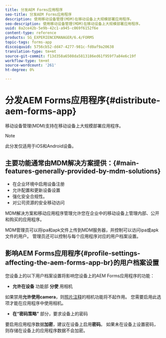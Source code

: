 ```yaml
---
title: 分发AEM Forms应用程序
seo-title: 分发AEM Forms应用程序
description: 使用移动设备管理(MDM)在移动设备上大规模部署应用程序。
seo-description: 使用移动设备管理(MDM)在移动设备上大规模部署应用程序。
uuid: 8a2ce42b-5e9b-42c1-a945-c069f6152f6e
content-type: reference
products: SG_EXPERIENCEMANAGER/6.4/FORMS
topic-tags: forms-app
discoiquuid: 5756cb52-dd47-4277-981c-fd0af9a20638
translation-type: tm+mt
source-git-commit: f13d358a6508da5813186ed61f959f7a84e6c19f
workflow-type: tm+mt
source-wordcount: '261'
ht-degree: 0%

---
```



# 分发AEM Forms应用程序{#distribute-aem-forms-app}

移动设备管理(MDM)支持在移动设备上大规模部署应用程序。

>[!NOTE]
>
>此分发仅适用于iOS和Android设备。

## 主要功能通常由MDM解决方案提供：{#main-features-generally-provided-by-mdm-solutions}

* 在企业环境中启用设备注册
* 允许配置和更新设备设置
* 强化安全合规性。
* 对公司资源的安全移动访问

MDM解决方案和移动应用程序管理允许您在企业中的移动设备上管理内部、公开和购买的应用程序。

MDM管理员可以将ipa和apk文件上传到MDM服务器，并控制可以访问ipa或apk文件的用户。 管理员还可以控制与每个应用程序对应的用户档案设置。

## 影响AEM Forms应用程序{#profile-settings-affecting-the-aem-forms-app-br}的用户档案设置

您设备上的以下用户档案设置将影响您设备上的AEM Forms应用程序的功能：

* **允许在设备** 功能部 **分使** 用相机

如果禁用&#x200B;**允许使用camera**，则[照片注释](/help/forms/using/add-attachments.md)的相机功能将不起作用。 您需要启用此选项才能在应用程序中使用相机。

* **在“密码策略”** 部分，要求设备上的密码

要启用应用程序数据&#x200B;**加密**，建议在设备上启用&#x200B;**密码**。 如果未在设备上设置密码，则存储在设备上的应用程序数据不会加密。
